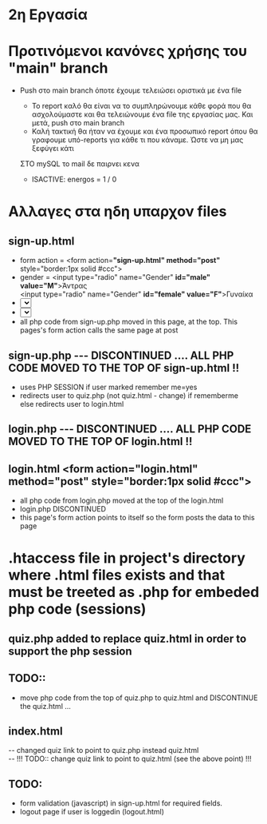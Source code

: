 # 2η Εργασία

# **Προτινόμενοι κανόνες χρήσης του "main" branch**
* Push στο main branch όποτε έχουμε τελειώσει οριστικά με ένα file
  * Το report καλό θα είναι να το συμπληρώνουμε κάθε φορά που θα ασχολούμαστε και θα τελειώνουμε ένα file της εργασίας μας. Και μετά, push στο main branch
  * Καλή τακτική θα ήταν να έχουμε και ένα προσωπικό report όπου θα γραφουμε υπό-reports για κάθε τι που κάναμε. Ώστε να μη μας ξεφύγει κάτι
  



  ΣΤΟ mySQL το mail δε παιρνει κενα
  - ISACTIVE: energos = 1 / 0


# **Αλλαγες στα ηδη υπαρχον files**
## sign-up.html
  - form action =   <form action=**"sign-up.html" method="post"** style="border:1px solid #ccc">  
  - gender = <input type="radio" name="Gender" **id="male" value="M"**>Άντρας  
             <input type="radio" name="Gender" **id="female" value="F"**>Γυναίκα  
  - <select name="Day" id="day"> <option value=**"01"**>1</option>  
  - <select name="month" id="month"> = <option value=**"01"**>Ιανουάριος</option> 
  - all php code from sign-up.php moved in this page, at the top. This pages's form action calls the same page at post

## sign-up.php --- DISCONTINUED .... ALL PHP CODE MOVED TO THE TOP OF sign-up.html !!    
  - uses PHP SESSION if user marked remember me=yes  
  - redirects user to quiz.php  (not quiz.html - change) if rememberme  
    else redirects user to login.html  

## login.php --- DISCONTINUED .... ALL PHP CODE MOVED TO THE TOP OF login.html !!    

## login.html <form action=**"login.html" method="post"** style="border:1px solid #ccc">  
 - all php code from login.php moved at the top of the login.html   
 - login.php  DISCONTINUED  
 - this page's form action points to itself so the form posts the data to this page

# .htaccess file in project's directory where .html files exists and that must be treeted as .php for embeded php code (sessions)  

## quiz.php  added to replace quiz.html in order to support the php session  
## TODO::
- move php code from the top of quiz.php to quiz.html and DISCONTINUE the quiz.html ...  

## index.html 
 -- changed quiz link to point to quiz.php instead quiz.html  
 -- !!! TODO:: change quiz link to point to quiz.html (see the above point) !!!  

## TODO: 
 - form validation (javascript) in sign-up.html for required fields.  
 - logout page if user is loggedin  (logout.html)  
 



  

   